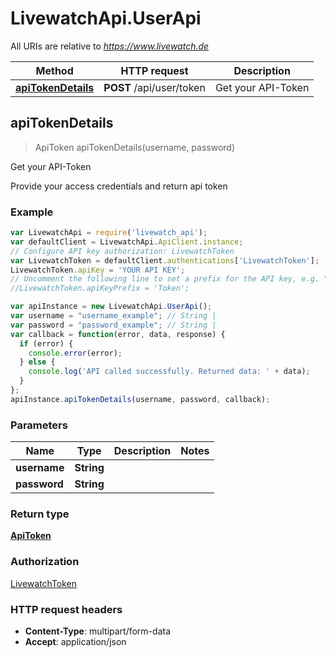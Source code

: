 # LivewatchApi.UserApi

All URIs are relative to *https://www.livewatch.de*

Method | HTTP request | Description
------------- | ------------- | -------------
[**apiTokenDetails**](UserApi.md#apiTokenDetails) | **POST** /api/user/token | Get your API-Token



## apiTokenDetails

> ApiToken apiTokenDetails(username, password)

Get your API-Token

Provide your access credentials and return api token

### Example

```javascript
var LivewatchApi = require('livewatch_api');
var defaultClient = LivewatchApi.ApiClient.instance;
// Configure API key authorization: LivewatchToken
var LivewatchToken = defaultClient.authentications['LivewatchToken'];
LivewatchToken.apiKey = 'YOUR API KEY';
// Uncomment the following line to set a prefix for the API key, e.g. "Token" (defaults to null)
//LivewatchToken.apiKeyPrefix = 'Token';

var apiInstance = new LivewatchApi.UserApi();
var username = "username_example"; // String | 
var password = "password_example"; // String | 
var callback = function(error, data, response) {
  if (error) {
    console.error(error);
  } else {
    console.log('API called successfully. Returned data: ' + data);
  }
};
apiInstance.apiTokenDetails(username, password, callback);
```

### Parameters



Name | Type | Description  | Notes
------------- | ------------- | ------------- | -------------
 **username** | **String**|  | 
 **password** | **String**|  | 

### Return type

[**ApiToken**](ApiToken.md)

### Authorization

[LivewatchToken](../README.md#LivewatchToken)

### HTTP request headers

- **Content-Type**: multipart/form-data
- **Accept**: application/json

